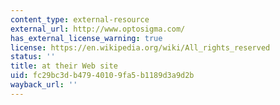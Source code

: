 ```yaml
---
content_type: external-resource
external_url: http://www.optosigma.com/
has_external_license_warning: true
license: https://en.wikipedia.org/wiki/All_rights_reserved
status: ''
title: at their Web site
uid: fc29bc3d-b479-4010-9fa5-b1189d3a9d2b
wayback_url: ''
---
```

